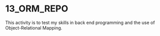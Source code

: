 # 13_ORM_REPO
This activity is to test my skills in back end programming and the use of Object-Relational Mapping.

